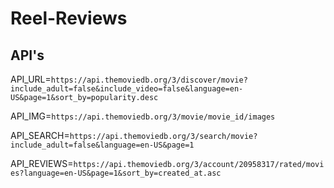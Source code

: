 # Reel-Reviews

<!-- # Getting ReelReviews Started with React #

The Movie Search App is a web application designed to help users search for movies by their titles. What sets this app apart is its ability to categorize and rate movies based on genre and age group. Users can enter the name of a movie they are interested in, and the app will fetch and display a list of matching movie titles from a movie database. Additionally, it categorizes these movies into genres and age ratings, providing a comprehensive movie search experience.

-->

## API's

API_URL=`https://api.themoviedb.org/3/discover/movie?include_adult=false&include_video=false&language=en-US&page=1&sort_by=popularity.desc`

API_IMG=`https://api.themoviedb.org/3/movie/movie_id/images`

API_SEARCH=`https://api.themoviedb.org/3/search/movie?include_adult=false&language=en-US&page=1`

API_REVIEWS=`https://api.themoviedb.org/3/account/20958317/rated/movies?language=en-US&page=1&sort_by=created_at.asc`
